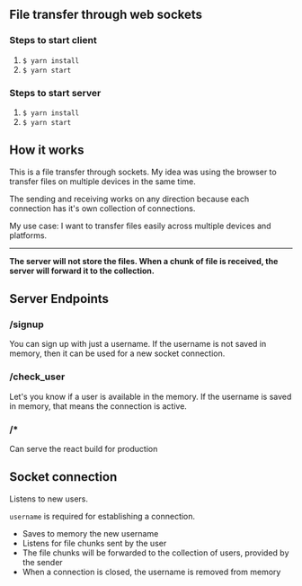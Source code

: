 ## File transfer through web sockets

### Steps to start client

1. `$ yarn install`
2. `$ yarn start`

### Steps to start server

1. `$ yarn install`
2. `$ yarn start`

## How it works

This is a file transfer through sockets. My idea was using the browser to transfer files on multiple devices in the same time.

The sending and receiving works on any direction because each connection has it's own collection of connections.

My use case: I want to transfer files easily across multiple devices and platforms.

---

**The server will not store the files. When a chunk of file is received, the server will forward it to the collection.**

## Server Endpoints

### /signup

You can sign up with just a username. If the username is not saved in memory, then it can be used for a new socket connection.

### /check_user

Let's you know if a user is available in the memory. If the username is saved in memory, that means the connection is active.

### /\*

Can serve the react build for production

## Socket connection

Listens to new users.

`username` is required for establishing a connection.

- Saves to memory the new username
- Listens for file chunks sent by the user
- The file chunks will be forwarded to the collection of users, provided by the sender
- When a connection is closed, the username is removed from memory
